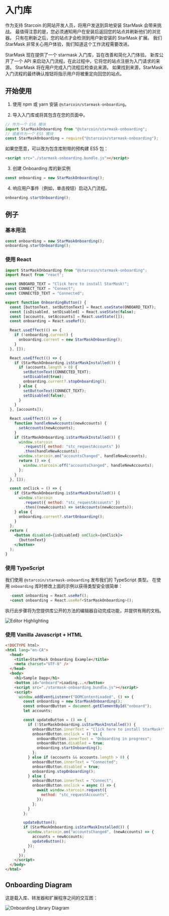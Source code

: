 # 入门库

作为支持 Starcoin 的网站开发人员，将用户发送到异地安装 StarMask 会带来挑战。
最值得注意的是，您必须通知用户在安装后返回您的站点并刷新他们的浏览器。
只有在刷新之后，您的站点才会检测到用户新安装的 StarMask 扩展。
我们 StarMask 非常关心用户体验，我们知道这个工作流程需要改进。

StarMask 现在提供了一个 starmask 入门库，旨在改善和简化入门体验。
新库公开了一个 API 来启动入门流程。在此过程中，它将您的站点注册为入门请求的来源。
StarMask 将在用户完成入门流程后检查此来源。
如果找到来源，StarMask 入门流程的最终确认按钮将指示用户将被重定向回您的站点。

## 开始使用

1. 使用 npm 或 yarn 安装 `@starcoin/starmask-onboarding`。

2. 导入入门库或将其包含在您的页面中。

```javascript
// 作为一个 ES6 模块
import StarMaskOnboarding from "@starcoin/starmask-onboarding";
// 或者作为一个 ES5 模块
const StarMaskOnboarding = require("@starcoin/starmask-onboarding");
```

如果您愿意，可以改为包含库附带的预构建 ES5 包：

```html
<script src="./starmask-onboarding.bundle.js"></script>
```

3. 创建 Onboarding 库的新实例

```javascript
const onboarding = new StarMaskOnboarding();
```

4. 响应用户事件（例如，单击按钮）启动入门流程。

```javascript
onboarding.startOnboarding();
```

## 例子

### 基本用法

```javascript
const onboarding = new StarMaskOnboarding();
onboarding.startOnboarding();
```

### 使用 React

```jsx
import StarMaskOnboarding from "@starcoin/starmask-onboarding";
import React from "react";

const ONBOARD_TEXT = "Click here to install StarMask!";
const CONNECT_TEXT = "Connect";
const CONNECTED_TEXT = "Connected";

export function OnboardingButton() {
  const [buttonText, setButtonText] = React.useState(ONBOARD_TEXT);
  const [isDisabled, setDisabled] = React.useState(false);
  const [accounts, setAccounts] = React.useState([]);
  const onboarding = React.useRef();

  React.useEffect(() => {
    if (!onboarding.current) {
      onboarding.current = new StarMaskOnboarding();
    }
  }, []);

  React.useEffect(() => {
    if (StarMaskOnboarding.isStarMaskInstalled()) {
      if (accounts.length > 0) {
        setButtonText(CONNECTED_TEXT);
        setDisabled(true);
        onboarding.current?.stopOnboarding();
      } else {
        setButtonText(CONNECT_TEXT);
        setDisabled(false);
      }
    }
  }, [accounts]);

  React.useEffect(() => {
    function handleNewAccounts(newAccounts) {
      setAccounts(newAccounts);
    }
    if (StarMaskOnboarding.isStarMaskInstalled()) {
      window.starcoin
        .request({ method: "stc_requestAccounts" })
        .then(handleNewAccounts);
      window.starcoin.on("accountsChanged", handleNewAccounts);
      return () => {
        window.starcoin.off("accountsChanged", handleNewAccounts);
      };
    }
  }, []);

  const onClick = () => {
    if (StarMaskOnboarding.isStarMaskInstalled()) {
      window.starcoin
        .request({ method: "stc_requestAccounts" })
        .then((newAccounts) => setAccounts(newAccounts));
    } else {
      onboarding.current?.startOnboarding();
    }
  };
  return (
    <button disabled={isDisabled} onClick={onClick}>
      {buttonText}
    </button>
  );
}
```

### 使用 TypeScript

我们使用 `@starcoin/starmask-onboarding` 发布我们的 TypeScript 类型。
在使用 `onboarding` 库时修改上面的示例以获得类型安全很简单：

```jsx
  -const onboarding = React.useRef();
  +const onboarding = React.useRef<StarMaskOnboarding>();
```

执行此步骤将为您提供库公开的方法的编辑器自动完成功能，并提供有用的文档。

![Editor Highlighting](../../../../../../static/img/onboarding-library-1.png)

### 使用 Vanilla Javascript + HTML

```html
<!DOCTYPE html>
<html lang="en-CA">
  <head>
    <title>StarMask Onboarding Example</title>
    <meta charset="UTF-8" />
  </head>
  <body>
    <h1>Sample Dapp</h1>
    <button id="onboard">Loading...</button>
    <script src="./starmask-onboarding.bundle.js"></script>
    <script>
      window.addEventListener("DOMContentLoaded", () => {
        const onboarding = new StarMaskOnboarding();
        const onboardButton = document.getElementById("onboard");
        let accounts;

        const updateButton = () => {
          if (!StarMaskOnboarding.isStarMaskInstalled()) {
            onboardButton.innerText = "Click here to install StarMask!";
            onboardButton.onclick = () => {
              onboardButton.innerText = "Onboarding in progress";
              onboardButton.disabled = true;
              onboarding.startOnboarding();
            };
          } else if (accounts && accounts.length > 0) {
            onboardButton.innerText = "Connected";
            onboardButton.disabled = true;
            onboarding.stopOnboarding();
          } else {
            onboardButton.innerText = "Connect";
            onboardButton.onclick = async () => {
              await window.starcoin.request({
                method: "stc_requestAccounts",
              });
            };
          }
        };

        updateButton();
        if (StarMaskOnboarding.isStarMaskInstalled()) {
          window.starcoin.on("accountsChanged", (newAccounts) => {
            accounts = newAccounts;
            updateButton();
          });
        }
      });
    </script>
  </body>
</html>
```

## Onboarding Diagram

这是载入库、转发器和扩展程序之间的交互图：

![Onboarding Library Diagram](../../../../../../static/img/onboarding-diagram.png)
